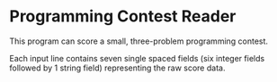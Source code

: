 # Programming Contest Reader 

This program can score a small, three-problem programming contest.

Each input line contains 
seven single spaced fields (six integer fields followed by 1 string field) representing the raw 
score data. 
